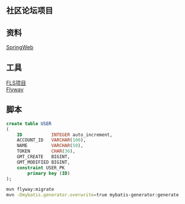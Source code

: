 ##  社区论坛项目

## 资料
[SpringWeb](https://spring.io/guides/gs/serving-web-content/)

## 工具
[FLS项目](https://github.com/Flermise/community)  
[Flyway](https://flywaydb.org/)

## 脚本
```sql
create table USER
(
    ID           INTEGER auto_increment,
    ACCOUNT_ID   VARCHAR(100),
    NAME         VARCHAR(50),
    TOKEN        CHAR(36),
    GMT_CREATE   BIGINT,
    GMT_MODIFIED BIGINT,
    constraint USER_PK
        primary key (ID)
);
```

```bash
mvn flyway:migrate
mvn -Dmybatis.generator.overwrite=true mybatis-generator:generate
```